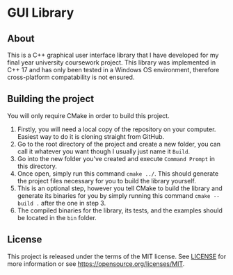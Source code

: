# GUI Library

## About
This is a C++ graphical user interface library that I have developed for my final year university coursework project. This library was implemented in C++ 17 and has only been tested in a Windows OS environment, therefore cross-platform compatability is not ensured.

## Building the project
You will only require CMake in order to build this project. </br>
1. Firstly, you will need a local copy of the repository on your computer. Easiest way to do it is cloning straight from GitHub.
2. Go to the root directory of the project and create a new folder, you can call it whatever you want though I usually just name it `Build`.
3. Go into the new folder you've created and execute `Command Prompt` in this directory.
4. Once open, simply run this command `cmake ../`. This should generate the project files necessary for you to build the library yourself.
5. This is an optional step, however you tell CMake to build the library and generate its binaries for you by simply running this command `cmake --build .` after the one in step 3.
6. The compiled binaries for the library, its tests, and the examples should be located in the `bin` folder.

## License
This project is released under the terms of the MIT license. See [LICENSE](LICENSE) for more information or see https://opensource.org/licenses/MIT.

